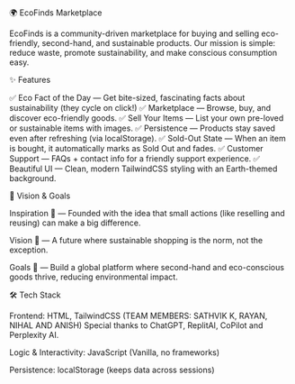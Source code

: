 🌍 EcoFinds Marketplace

EcoFinds is a community-driven marketplace for buying and selling eco-friendly, second-hand, and sustainable products.
Our mission is simple: reduce waste, promote sustainability, and make conscious consumption easy.

✨ Features

✅ Eco Fact of the Day — Get bite-sized, fascinating facts about sustainability (they cycle on click!)
✅ Marketplace — Browse, buy, and discover eco-friendly goods.
✅ Sell Your Items — List your own pre-loved or sustainable items with images.
✅ Persistence — Products stay saved even after refreshing (via localStorage).
✅ Sold-Out State — When an item is bought, it automatically marks as Sold Out and fades.
✅ Customer Support — FAQs + contact info for a friendly support experience.
✅ Beautiful UI — Clean, modern TailwindCSS styling with an Earth-themed background.

🎯 Vision & Goals

Inspiration 🌱 — Founded with the idea that small actions (like reselling and reusing) can make a big difference.

Vision 🔮 — A future where sustainable shopping is the norm, not the exception.

Goals 🎯 — Build a global platform where second-hand and eco-conscious goods thrive, reducing environmental impact.

🛠️ Tech Stack

Frontend: HTML, TailwindCSS
(TEAM MEMBERS: SATHVIK K, RAYAN, NIHAL AND ANISH)
Special thanks to ChatGPT, ReplitAI, CoPilot and Perplexity AI.

Logic & Interactivity: JavaScript (Vanilla, no frameworks)

Persistence: localStorage (keeps data across sessions)
